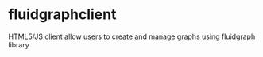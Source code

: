# fluidgraphclient
HTML5/JS client allow users to create and manage graphs using fluidgraph library
